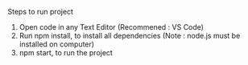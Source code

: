 Steps to run project
1. Open code in any Text Editor (Recommened : VS Code)
2. Run npm install, to install all dependencies (Note : node.js must be installed on computer)
4. npm start, to run the project

